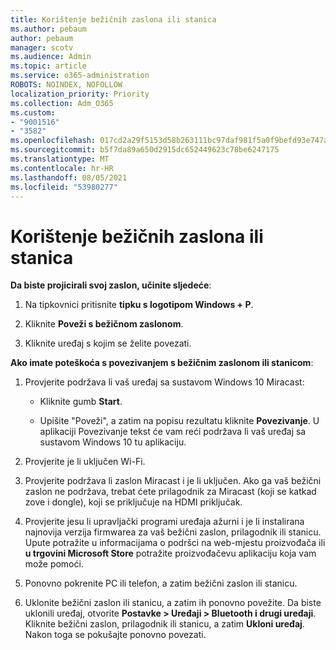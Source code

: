 ```yaml
---
title: Korištenje bežičnih zaslona ili stanica
ms.author: pebaum
author: pebaum
manager: scotv
ms.audience: Admin
ms.topic: article
ms.service: o365-administration
ROBOTS: NOINDEX, NOFOLLOW
localization_priority: Priority
ms.collection: Adm_O365
ms.custom:
- "9001516"
- "3582"
ms.openlocfilehash: 017cd2a29f5153d58b263111bc97daf981f5a0f9befd93e747a06c7e22f01cd7
ms.sourcegitcommit: b5f7da89a650d2915dc652449623c78be6247175
ms.translationtype: MT
ms.contentlocale: hr-HR
ms.lasthandoff: 08/05/2021
ms.locfileid: "53980277"
---
```

# <a name="use-wireless-displays-or-docks"></a>Korištenje bežičnih zaslona ili stanica

**Da biste projicirali svoj zaslon, učinite sljedeće**:

1. Na tipkovnici pritisnite **tipku s logotipom Windows + P**.

2. Kliknite **Poveži s bežičnom zaslonom**.

3. Kliknite uređaj s kojim se želite povezati.

**Ako imate poteškoća s povezivanjem s bežičnim zaslonom ili stanicom**:

1. Provjerite podržava li vaš uređaj sa sustavom Windows 10 Miracast: 

    - Kliknite gumb **Start**.
    
    - Upišite "Poveži", a zatim na popisu rezultatu kliknite **Povezivanje**. U aplikaciji Povezivanje tekst će vam reći podržava li vaš uređaj sa sustavom Windows 10 tu aplikaciju. 

2. Provjerite je li uključen Wi-Fi. 

3. Provjerite podržava li zaslon Miracast i je li uključen. Ako ga vaš bežični zaslon ne podržava, trebat ćete prilagodnik za Miracast (koji se katkad zove i dongle), koji se priključuje na HDMI priključak.

4. Provjerite jesu li upravljački programi uređaja ažurni i je li instalirana najnovija verzija firmwarea za vaš bežični zaslon, prilagodnik ili stanicu. Upute potražite u informacijama o podršci na web-mjestu proizvođača ili **u trgovini Microsoft Store** potražite proizvođačevu aplikaciju koja vam može pomoći.

5. Ponovno pokrenite PC ili telefon, a zatim bežični zaslon ili stanicu.

6. Uklonite bežični zaslon ili stanicu, a zatim ih ponovno povežite. Da biste uklonili uređaj, otvorite **Postavke > Uređaji > Bluetooth i drugi uređaji**. Kliknite bežični zaslon, prilagodnik ili stanicu, a zatim **Ukloni uređaj**. Nakon toga se pokušajte ponovno povezati.
